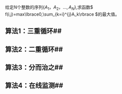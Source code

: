给定$N$个整数的序列$\lbrace A_1，A_2，...,A_N \rbrace$,求函数$ f(i,j)=max\lbrace0,\sum_{k=i}^{j}A_k\rbrace $的最大值。
## 算法1：三重循环##
## 算法2：二重循环##
## 算法3：分而治之##
## 算法4：在线监测##
